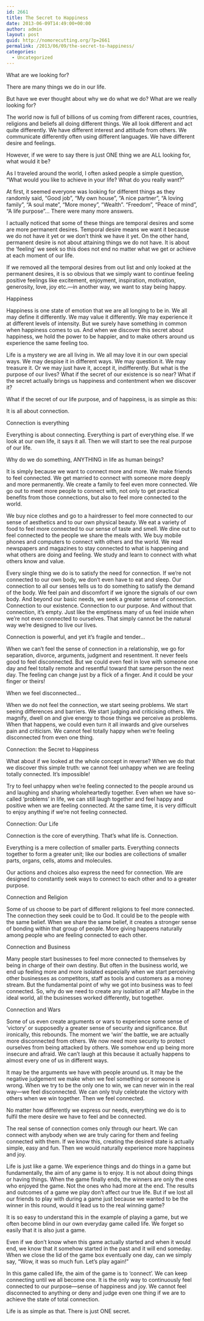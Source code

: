```yaml
---
id: 2661
title: The Secret to Happiness
date: 2013-06-09T14:49:00+00:00
author: admin
layout: post
guid: http://nomorecutting.org/?p=2661
permalink: /2013/06/09/the-secret-to-happiness/
categories:
  - Uncategorized
---
```

What are we looking for?

There are many things we do in our life.

But have we ever thought about why we do what we do? What are we really looking for?

The world now is full of billions of us coming from different races, countries, religions and beliefs all doing different things. We all look different and act quite differently. We have different interest and attitude from others. We communicate differently often using different languages. We have different desire and feelings.

However, if we were to say there is just ONE thing we are ALL looking for, what would it be?

As I traveled around the world, I often asked people a simple question, “What would you like to achieve in your life? What do you really want?”

At first, it seemed everyone was looking for different things as they randomly said, “Good job”, “My own house”, “A nice partner”, “A loving family”, “A soul mate”, “More money”, “Wealth”. “Freedom”, “Peace of mind”, “A life purpose”… There were many more answers.

I actually noticed that some of these things are temporal desires and some are more permanent desires. Temporal desire means we want it because we do not have it yet or we don’t think we have it yet. On the other hand, permanent desire is not about attaining things we do not have. It is about the ‘feeling’ we seek so this does not end no matter what we get or achieve at each moment of our life.

If we removed all the temporal desires from out list and only looked at the permanent desires, it is so obvious that we simply want to continue feeling positive feelings like excitement, enjoyment, inspiration, motivation, generosity, love, joy etc.—in another way, we want to stay being happy.
  
Happiness

Happiness is one state of emotion that we are all longing to be in. We all may define it differently. We may value it differently. We may experience it at different levels of intensity. But we surely have something in common when happiness comes to us. And when we discover this secret about happiness, we hold the power to be happier, and to make others around us experience the same feeling too.

Life is a mystery we are all living in. We all may love it in our own special ways. We may despise it in different ways. We may question it. We may treasure it. Or we may just have it, accept it, indifferently. But what is the purpose of our lives? What if the secret of our existence is so near? What if the secret actually brings us happiness and contentment when we discover it?

What if the secret of our life purpose, and of happiness, is as simple as this:

It is all about connection.
  
Connection is everything

Everything is about connecting. Everything is part of everything else. If we look at our own life, it says it all. Then we will start to see the real purpose of our life.

Why do we do something, ANYTHING in life as human beings?

It is simply because we want to connect more and more. We make friends to feel connected. We get married to connect with someone more deeply and more permanently. We create a family to feel even more connected. We go out to meet more people to connect with, not only to get practical benefits from those connections, but also to feel more connected to the world.

We buy nice clothes and go to a hairdresser to feel more connected to our sense of aesthetics and to our own physical beauty. We eat a variety of food to feel more connected to our sense of taste and smell. We dine out to feel connected to the people we share the meals with. We buy mobile phones and computers to connect with others and the world. We read newspapers and magazines to stay connected to what is happening and what others are doing and feeling. We study and learn to connect with what others know and value.

Every single thing we do is to satisfy the need for connection. If we’re not connected to our own body, we don’t even have to eat and sleep. Our connection to all our senses tells us to do something to satisfy the demand of the body. We feel pain and discomfort if we ignore the signals of our own body. And beyond our basic needs, we seek a greater sense of connection. Connection to our existence. Connection to our purpose. And without that connection, it’s empty. Just like the emptiness many of us feel inside when we’re not even connected to ourselves. That simply cannot be the natural way we’re designed to live our lives.
  
Connection is powerful, and yet it’s fragile and tender…

When we can’t feel the sense of connection in a relationship, we go for separation, divorce, arguments, judgment and resentment. It never feels good to feel disconnected. But we could even feel in love with someone one day and feel totally remote and resentful toward that same person the next day. The feeling can change just by a flick of a finger. And it could be your finger or theirs!
  
When we feel disconnected…

When we do not feel the connection, we start seeing problems. We start seeing differences and barriers. We start judging and criticising others. We magnify, dwell on and give energy to those things we perceive as problems. When that happens, we could even turn it all inwards and give ourselves pain and criticism. We cannot feel totally happy when we’re feeling disconnected from even one thing.
  
Connection: the Secret to Happiness

What about if we looked at the whole concept in reverse? When we do that we discover this simple truth: we cannot feel unhappy when we are feeling totally connected. It’s impossible!

Try to feel unhappy when we’re feeling connected to the people around us and laughing and sharing wholeheartedly together. Even when we have so-called ‘problems’ in life, we can still laugh together and feel happy and positive when we are feeling connected. At the same time, it is very difficult to enjoy anything if we’re not feeling connected.
  
Connection: Our Life

Connection is the core of everything. That’s what life is. Connection.

Everything is a mere collection of smaller parts. Everything connects together to form a greater unit; like our bodies are collections of smaller parts, organs, cells, atoms and molecules.

Our actions and choices also express the need for connection. We are designed to constantly seek ways to connect to each other and to a greater purpose.
  
Connection and Religion

Some of us choose to be part of different religions to feel more connected. The connection they seek could be to God. It could be to the people with the same belief. When we share the same belief, it creates a stronger sense of bonding within that group of people. More giving happens naturally among people who are feeling connected to each other.
  
Connection and Business

Many people start businesses to feel more connected to themselves by being in charge of their own destiny. But often in the business world, we end up feeling more and more isolated especially when we start perceiving other businesses as competitors, staff as tools and customers as a money stream. But the fundamental point of why we got into business was to feel connected. So, why do we need to create any isolation at all? Maybe in the ideal world, all the businesses worked differently, but together.
  
Connection and Wars

Some of us even create arguments or wars to experience some sense of ‘victory’ or supposedly a greater sense of security and significance. But ironically, this rebounds. The moment we ‘win’ the battle, we are actually more disconnected from others. We now need more security to protect ourselves from being attacked by others. We somehow end up being more insecure and afraid. We can’t laugh at this because it actually happens to almost every one of us in different ways.

It may be the arguments we have with people around us. It may be the negative judgement we make when we feel something or someone is wrong. When we try to be the only one to win, we can never win in the real way—we feel disconnected. We can only truly celebrate the victory with others when we win together. Then we feel connected.

No matter how differently we express our needs, everything we do is to fulfil the mere desire we have to feel and be connected.

The real sense of connection comes only through our heart. We can connect with anybody when we are truly caring for them and feeling connected with them. If we know this, creating the desired state is actually simple, easy and fun. Then we would naturally experience more happiness and joy.

Life is just like a game. We experience things and do things in a game but fundamentally, the aim of any game is to enjoy. It is not about doing things or having things. When the game finally ends, the winners are only the ones who enjoyed the game. Not the ones who had more at the end. The results and outcomes of a game we play don’t affect our true life. But if we lost all our friends to play with during a game just because we wanted to be the winner in this round, would it lead us to the real winning game?

It is so easy to understand this in the example of playing a game, but we often become blind in our own everyday game called life. We forget so easily that it is also just a game.

Even if we don’t know when this game actually started and when it would end, we know that it somehow started in the past and it will end someday. When we close the lid of the game box eventually one day, can we simply say, “Wow, it was so much fun. Let’s play again!”

In this game called life, the aim of the game is to ‘connect’. We can keep connecting until we all become one. It is the only way to continuously feel connected to our purpose—sense of happiness and joy. We cannot feel disconnected to anything or deny and judge even one thing if we are to achieve the state of total connection.
  
Life is as simple as that. There is just ONE secret.